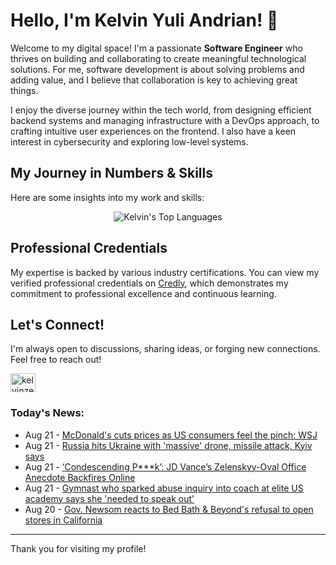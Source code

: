 # Hello, I'm Kelvin Yuli Andrian! 👋

Welcome to my digital space! I'm a passionate **Software Engineer** who thrives on building and collaborating to create meaningful technological solutions. For me, software development is about solving problems and adding value, and I believe that collaboration is key to achieving great things.

I enjoy the diverse journey within the tech world, from designing efficient backend systems and managing infrastructure with a DevOps approach, to crafting intuitive user experiences on the frontend. I also have a keen interest in cybersecurity and exploring low-level systems.

## My Journey in Numbers & Skills

Here are some insights into my work and skills:

<p align="center">
  <img src="https://github-readme-stats.vercel.app/api/top-langs/?username=kelvinzer0&layout=compact&theme=radical" alt="Kelvin's Top Languages" />
</p>

## Professional Credentials

My expertise is backed by various industry certifications. You can view my verified professional credentials on [Credly](https://www.credly.com/users/kelvin-yuli-andrian/badges), which demonstrates my commitment to professional excellence and continuous learning.

## Let's Connect!

I'm always open to discussions, sharing ideas, or forging new connections. Feel free to reach out!

<p align="left">
    <a href="https://linkedin.com/in/kelvinzero" target="blank"><img align="center" src="https://cdn.jsdelivr.net/npm/simple-icons@3.0.1/icons/linkedin.svg" alt="kelvinzero" height="30" width="40" /></a>
</p>

### Today's News:

<!-- feed start -->
- Aug 21 - [McDonald's cuts prices as US consumers feel the pinch: WSJ](https://finance.yahoo.com/video/mcdonalds-cuts-prices-us-consumers-082826386.html)
- Aug 21 - [Russia hits Ukraine with 'massive' drone, missile attack, Kyiv says](https://www.yahoo.com/news/articles/russia-hits-ukraine-massive-drone-080935065.html)
- Aug 21 - [‘Condescending P***k’: JD Vance’s Zelenskyy-Oval Office Anecdote Backfires Online](https://www.yahoo.com/news/articles/condescending-p-k-jd-vance-074405496.html)
- Aug 21 - [Gymnast who sparked abuse inquiry into coach at elite US academy says she 'needed to speak out'](https://www.yahoo.com/news/articles/gymnast-sparked-abuse-inquiry-coach-040427784.html)
- Aug 20 - [Gov. Newsom reacts to Bed Bath & Beyond's refusal to open stores in California](https://www.yahoo.com/news/articles/gov-newsom-reacts-bed-bath-232617492.html)
<!-- feed end -->

---

Thank you for visiting my profile!
